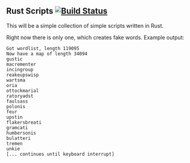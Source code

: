 Rust Scripts [![Build Status](https://travis-ci.org/wackywendell/rustscripts.svg?branch=master)](https://travis-ci.org/wackywendell/rustscripts)
----

This will be a simple collection of simple scripts written in Rust.

Right now there is only one, which creates fake words. Example output:

    Got wordlist, length 119095
    Now have a map of length 34094
    gustic
    macrementer
    incingroup
    reakeupswisp
    wartsma
    oria
    ottockmarial
    ratoryadst
    faulsass
    polonis
    feur
    upstin
    flakersbreati
    gramcati
    humbersonis
    bulatteri
    tremen
    unkie
    [... continues until keyboard interrupt]
